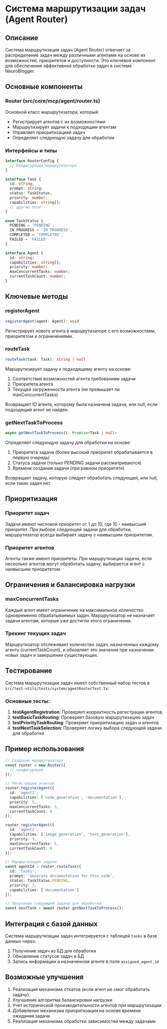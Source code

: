 # Система маршрутизации задач (Agent Router)

## Описание
Система маршрутизации задач (Agent Router) отвечает за распределение задач между различными агентами на основе их возможностей, приоритетов и доступности. Это ключевой компонент для обеспечения эффективной обработки задач в системе NeuroBlogger.

## Основные компоненты

### Router (src/core/mcp/agent/router.ts)
Основной класс маршрутизатора, который:
- Регистрирует агентов с их возможностями
- Маршрутизирует задачи к подходящим агентам
- Управляет приоритизацией задач
- Определяет следующую задачу для обработки

### Интерфейсы и типы

```typescript
interface RouterConfig {
  // Конфигурация маршрутизатора
}

interface Task {
  id: string;
  prompt: string;
  status: TaskStatus;
  priority: number;
  capabilities: string[];
  // другие поля
}

enum TaskStatus {
  PENDING = 'PENDING',
  IN_PROGRESS = 'IN_PROGRESS',
  COMPLETED = 'COMPLETED',
  FAILED = 'FAILED'
}

interface Agent {
  id: string;
  capabilities: string[];
  priority: number;
  maxConcurrentTasks: number;
  currentTaskCount: number;
}
```

## Ключевые методы

### registerAgent
```typescript
registerAgent(agent: Agent): void
```
Регистрирует нового агента в маршрутизаторе с его возможностями, приоритетом и ограничениями.

### routeTask
```typescript
routeTask(task: Task): string | null
```
Маршрутизирует задачу к подходящему агенту на основе:
1. Соответствия возможностей агента требованиям задачи
2. Приоритета агента
3. Текущей загруженности агента (не превышает ли maxConcurrentTasks)

Возвращает ID агента, которому была назначена задача, или null, если подходящий агент не найден.

### getNextTaskToProcess
```typescript
async getNextTaskToProcess(): Promise<Task | null>
```
Определяет следующую задачу для обработки на основе:
1. Приоритета задачи (более высокий приоритет обрабатывается в первую очередь)
2. Статуса задачи (только PENDING задачи рассматриваются)
3. Времени создания задачи (при равном приоритете)

Возвращает задачу, которую следует обработать следующей, или null, если таких задач нет.

## Приоритизация

### Приоритет задач
Задачи имеют числовой приоритет от 1 до 10, где 10 - наивысший приоритет. При выборе следующей задачи для обработки, маршрутизатор всегда выбирает задачу с наивысшим приоритетом.

### Приоритет агентов
Агенты также имеют приоритеты. При маршрутизации задачи, если несколько агентов могут обработать задачу, выбирается агент с наивысшим приоритетом.

## Ограничения и балансировка нагрузки

### maxConcurrentTasks
Каждый агент имеет ограничение на максимальное количество одновременно обрабатываемых задач. Маршрутизатор не назначает задачи агентам, которые уже достигли этого ограничения.

### Трекинг текущих задач
Маршрутизатор отслеживает количество задач, назначенных каждому агенту (currentTaskCount), и обновляет это значение при назначении новых задач и завершении существующих.

## Тестирование

Система маршрутизации задач имеет собственный набор тестов в `src/test-utils/tests/system/agentRouterTest.ts`:

### Основные тесты:
1. **testAgentRegistration**: Проверяет корректность регистрации агентов
2. **testBasicTaskRouting**: Проверяет базовую маршрутизацию задач
3. **testPriorityTaskRouting**: Проверяет приоритизацию задач и агентов
4. **testNextTaskSelection**: Проверяет логику выбора следующей задачи для обработки

## Пример использования

```typescript
// Создание маршрутизатора
const router = new Router({
  // конфигурация
});

// Регистрация агентов
router.registerAgent({
  id: 'agent1',
  capabilities: ['code_generation', 'documentation'],
  priority: 5,
  maxConcurrentTasks: 3,
  currentTaskCount: 0
});

router.registerAgent({
  id: 'agent2',
  capabilities: ['image_generation', 'text_generation'],
  priority: 3,
  maxConcurrentTasks: 5,
  currentTaskCount: 0
});

// Маршрутизация задачи
const agentId = router.routeTask({
  id: 'task1',
  prompt: 'Generate documentation for this code',
  status: TaskStatus.PENDING,
  priority: 7,
  capabilities: ['documentation']
});

// Получение следующей задачи для обработки
const nextTask = await router.getNextTaskToProcess();
```

## Интеграция с базой данных

Система маршрутизации задач интегрируется с таблицей `tasks` в базе данных через:
1. Получение задач из БД для обработки
2. Обновление статусов задач в БД
3. Запись информации о назначенном агенте в поле `assigned_agent_id`

## Возможные улучшения

1. Реализация механизма откатов (если агент не смог обработать задачу)
2. Улучшение алгоритма балансировки нагрузки
3. Учет исторической производительности агентов при маршрутизации
4. Добавление механизма приоритизации на основе времени ожидания задачи
5. Реализация механизма обработки зависимостей между задачами